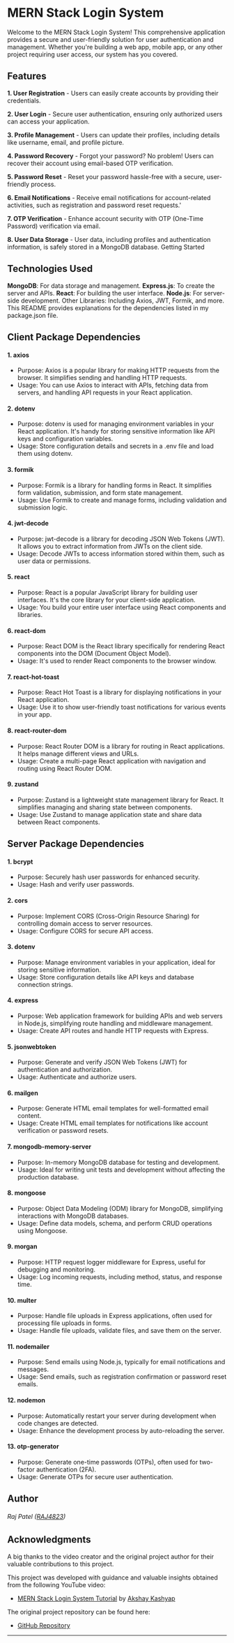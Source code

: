 # MERN Stack Login System
Welcome to the MERN Stack Login System! This comprehensive application provides a secure and user-friendly solution for user authentication and management. Whether you're building a web app, mobile app, or any other project requiring user access, our system has you covered.

## Features

**1. User Registration** - Users can easily create accounts by providing their credentials.

**2. User Login** - Secure user authentication, ensuring only authorized users can access your application.

**3. Profile Management** - Users can update their profiles, including details like username, email, and profile picture.

**4. Password Recovery** - Forgot your password? No problem! Users can recover their account using email-based OTP verification.

**5. Password Reset** - Reset your password hassle-free with a secure, user-friendly process.

**6. Email Notifications** - Receive email notifications for account-related activities, such as registration and password reset requests.'

**7. OTP Verification** - Enhance account security with OTP (One-Time Password) verification via email.

**8. User Data Storage** - User data, including profiles and authentication information, is safely stored in a MongoDB database.
Getting Started

## Technologies Used
**MongoDB**: For data storage and management.
**Express.js**: To create the server and APIs.
**React**: For building the user interface.
**Node.js**: For server-side development.
Other Libraries: Including Axios, JWT, Formik, and more.
This README provides explanations for the dependencies listed in my package.json file.

## Client Package Dependencies

#### 1. axios
- Purpose: Axios is a popular library for making HTTP requests from the browser. It simplifies sending and handling HTTP requests.
- Usage: You can use Axios to interact with APIs, fetching data from servers, and handling API requests in your React application.

#### 2. dotenv
- Purpose: dotenv is used for managing environment variables in your React application. It's handy for storing sensitive information like API keys and configuration variables.
- Usage: Store configuration details and secrets in a .env file and load them using dotenv.

#### 3. formik
- Purpose: Formik is a library for handling forms in React. It simplifies form validation, submission, and form state management.
- Usage: Use Formik to create and manage forms, including validation and submission logic.

#### 4. jwt-decode
- Purpose: jwt-decode is a library for decoding JSON Web Tokens (JWT). It allows you to extract information from JWTs on the client side.
- Usage: Decode JWTs to access information stored within them, such as user data or permissions.

#### 5. react
- Purpose: React is a popular JavaScript library for building user interfaces. It's the core library for your client-side application.
- Usage: You build your entire user interface using React components and libraries.

#### 6. react-dom
- Purpose: React DOM is the React library specifically for rendering React components into the DOM (Document Object Model).
- Usage: It's used to render React components to the browser window.

#### 7. react-hot-toast
- Purpose: React Hot Toast is a library for displaying notifications in your React application.
- Usage: Use it to show user-friendly toast notifications for various events in your app.

#### 8. react-router-dom
- Purpose: React Router DOM is a library for routing in React applications. It helps manage different views and URLs.
- Usage: Create a multi-page React application with navigation and routing using React Router DOM.

#### 9. zustand
- Purpose: Zustand is a lightweight state management library for React. It simplifies managing and sharing state between components.
- Usage: Use Zustand to manage application state and share data between React components.
 
## Server Package Dependencies

#### 1. bcrypt
- Purpose: Securely hash user passwords for enhanced security.
- Usage: Hash and verify user passwords.

#### 2. cors
- Purpose: Implement CORS (Cross-Origin Resource Sharing) for controlling domain access to server resources.
- Usage: Configure CORS for secure API access.

#### 3. dotenv
- Purpose: Manage environment variables in your application, ideal for storing sensitive information.
- Usage: Store configuration details like API keys and database connection strings.

#### 4. express
- Purpose: Web application framework for building APIs and web servers in Node.js, simplifying route handling and middleware management.
- Usage: Create API routes and handle HTTP requests with Express.

#### 5. jsonwebtoken
- Purpose: Generate and verify JSON Web Tokens (JWT) for authentication and authorization.
- Usage: Authenticate and authorize users.

#### 6. mailgen
- Purpose: Generate HTML email templates for well-formatted email content.
- Usage: Create HTML email templates for notifications like account verification or password resets.

#### 7. mongodb-memory-server
- Purpose: In-memory MongoDB database for testing and development.
- Usage: Ideal for writing unit tests and development without affecting the production database.

#### 8. mongoose
- Purpose: Object Data Modeling (ODM) library for MongoDB, simplifying interactions with MongoDB databases.
- Usage: Define data models, schema, and perform CRUD operations using Mongoose.

#### 9. morgan
- Purpose: HTTP request logger middleware for Express, useful for debugging and monitoring.
- Usage: Log incoming requests, including method, status, and response time.

#### 10. multer
- Purpose: Handle file uploads in Express applications, often used for processing file uploads in forms.
- Usage: Handle file uploads, validate files, and save them on the server.

#### 11. nodemailer
- Purpose: Send emails using Node.js, typically for email notifications and messages.
- Usage: Send emails, such as registration confirmation or password reset emails.

#### 12. nodemon
- Purpose: Automatically restart your server during development when code changes are detected.
- Usage: Enhance the development process by auto-reloading the server.

#### 13. otp-generator
- Purpose: Generate one-time passwords (OTPs), often used for two-factor authentication (2FA).
- Usage: Generate OTPs for secure user authentication.

## Author
###### Raj Patel ([RAJ4823](https://github.com/RAJ4823 "RAJ4823"))

## Acknowledgments

A big thanks to the video creator and the original project author for their valuable contributions to this project.

This project was developed with guidance and valuable insights obtained from the following YouTube video:
- [MERN Stack Login System Tutorial](https://www.youtube.com/watch?v=BfrJxGQEPSc) by [Akshay Kashyap](https://github.com/akashyap2013)

The original project repository can be found here:
- [GitHub Repository](https://github.com/akashyap2013/MERN_Login_App_with_ResetEmail)


---

